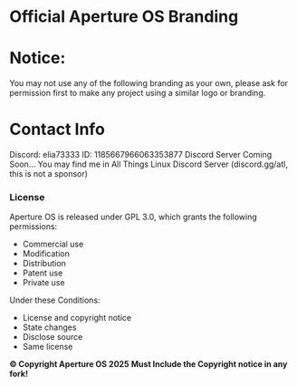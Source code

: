 # Official Aperture OS Branding

# Notice:
You may not use any of the following branding as your own, please ask for permission first to make any project using a similar logo or branding.

# Contact Info
Discord: elia73333  ID: 1185667966063353877
Discord Server Coming Soon...
You may find me in All Things Linux Discord Server (discord.gg/atl, this is not a sponsor)


### License
Aperture OS is released under GPL 3.0, which grants the following permissions:

* Commercial use
* Modification
* Distribution
* Patent use
* Private use
 
Under these Conditions:

* License and copyright notice
* State changes
* Disclose source
* Same license


**&copy; Copyright Aperture OS 2025**
**Must Include the Copyright notice in any fork!**
